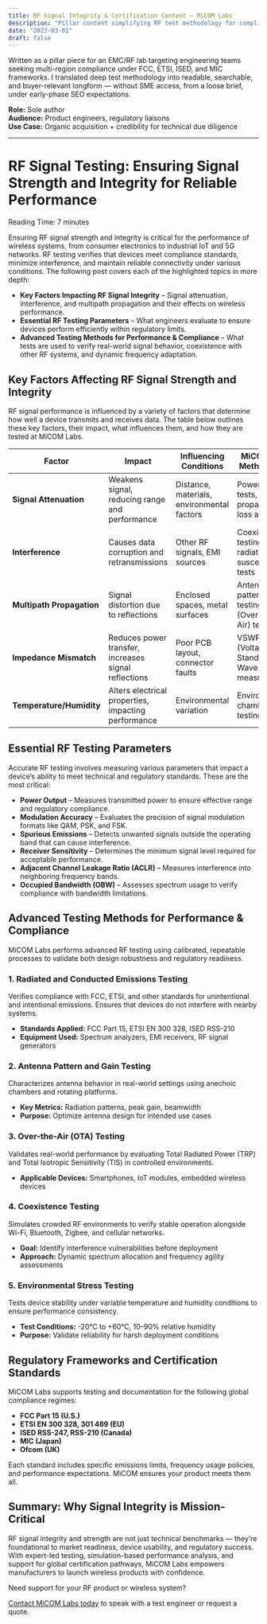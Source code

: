```yaml
---
title: RF Signal Integrity & Certification Content – MiCOM Labs
description: "Pillar content simplifying RF test methodology for compliance-focused engineers."
date: "2023-03-01"
draft: false
---
```


Written as a pillar piece for an EMC/RF lab targeting engineering teams seeking multi-region compliance under FCC, ETSI, ISED, and MIC frameworks. I translated deep test methodology into readable, searchable, and buyer-relevant longform — without SME access, from a loose brief, under early-phase SEO expectations.

**Role:** Sole author  
**Audience:** Product engineers, regulatory liaisons  
**Use Case:** Organic acquisition + credibility for technical due diligence

---

# RF Signal Testing: Ensuring Signal Strength and Integrity for Reliable Performance

Reading Time: 7 minutes

Ensuring RF signal strength and integrity is critical for the performance of wireless systems, from consumer electronics to industrial IoT and 5G networks. RF testing verifies that devices meet compliance standards, minimize interference, and maintain reliable connectivity under various conditions. The following post covers each of the highlighted topics in more depth:

- **Key Factors Impacting RF Signal Integrity** – Signal attenuation, interference, and multipath propagation and their effects on wireless performance.  
- **Essential RF Testing Parameters** – What engineers evaluate to ensure devices perform efficiently within regulatory limits.  
- **Advanced Testing Methods for Performance & Compliance** – What tests are used to verify real-world signal behavior, coexistence with other RF systems, and dynamic frequency adaptation.

## Key Factors Affecting RF Signal Strength and Integrity

RF signal performance is influenced by a variety of factors that determine how well a device transmits and receives data. The table below outlines these key factors, their impact, what influences them, and how they are tested at MiCOM Labs.

| Factor                | Impact                                                      | Influencing Conditions                        | MiCOM Test Methodology                            |
|-----------------------|-------------------------------------------------------------|------------------------------------------------|---------------------------------------------------|
| **Signal Attenuation** | Weakens signal, reducing range and performance             | Distance, materials, environmental factors     | Power output tests, propagation loss analysis     |
| **Interference**       | Causes data corruption and retransmissions                 | Other RF signals, EMI sources                  | Coexistence testing, radiated susceptibility tests|
| **Multipath Propagation** | Signal distortion due to reflections                    | Enclosed spaces, metal surfaces                | Antenna pattern testing, OTA (Over-the-Air) tests |
| **Impedance Mismatch** | Reduces power transfer, increases signal reflections       | Poor PCB layout, connector faults              | VSWR (Voltage Standing Wave Ratio) measurements   |
| **Temperature/Humidity** | Alters electrical properties, impacting performance      | Environmental variation                        | Environmental chamber testing                     |

## Essential RF Testing Parameters

Accurate RF testing involves measuring various parameters that impact a device’s ability to meet technical and regulatory standards. These are the most critical:

- **Power Output** – Measures transmitted power to ensure effective range and regulatory compliance.
- **Modulation Accuracy** – Evaluates the precision of signal modulation formats like QAM, PSK, and FSK.
- **Spurious Emissions** – Detects unwanted signals outside the operating band that can cause interference.
- **Receiver Sensitivity** – Determines the minimum signal level required for acceptable performance.
- **Adjacent Channel Leakage Ratio (ACLR)** – Measures interference into neighboring frequency bands.
- **Occupied Bandwidth (OBW)** – Assesses spectrum usage to verify compliance with bandwidth limitations.

## Advanced Testing Methods for Performance & Compliance

MiCOM Labs performs advanced RF testing using calibrated, repeatable processes to validate both design robustness and regulatory readiness.

### 1. Radiated and Conducted Emissions Testing

Verifies compliance with FCC, ETSI, and other standards for unintentional and intentional emissions. Ensures that devices do not interfere with nearby systems.

- **Standards Applied:** FCC Part 15, ETSI EN 300 328, ISED RSS-210
- **Equipment Used:** Spectrum analyzers, EMI receivers, RF signal generators

### 2. Antenna Pattern and Gain Testing

Characterizes antenna behavior in real-world settings using anechoic chambers and rotating platforms.

- **Key Metrics:** Radiation patterns, peak gain, beamwidth
- **Purpose:** Optimize antenna design for intended use cases

### 3. Over-the-Air (OTA) Testing

Validates real-world performance by evaluating Total Radiated Power (TRP) and Total Isotropic Sensitivity (TIS) in controlled environments.

- **Applicable Devices:** Smartphones, IoT modules, embedded wireless devices

### 4. Coexistence Testing

Simulates crowded RF environments to verify stable operation alongside Wi-Fi, Bluetooth, Zigbee, and cellular networks.

- **Goal:** Identify interference vulnerabilities before deployment
- **Approach:** Dynamic spectrum allocation and frequency agility assessments

### 5. Environmental Stress Testing

Tests device stability under variable temperature and humidity conditions to ensure performance consistency.

- **Test Conditions:** -20°C to +60°C, 10–90% relative humidity
- **Purpose:** Validate reliability for harsh deployment conditions

## Regulatory Frameworks and Certification Standards

MiCOM Labs supports testing and documentation for the following global compliance regimes:

- **FCC Part 15 (U.S.)**
- **ETSI EN 300 328, 301 489 (EU)**
- **ISED RSS-247, RSS-210 (Canada)**
- **MIC (Japan)**
- **Ofcom (UK)**

Each standard includes specific emissions limits, frequency usage policies, and performance expectations. MiCOM ensures your product meets them all.

## Summary: Why Signal Integrity is Mission-Critical

RF signal integrity and strength are not just technical benchmarks — they’re foundational to market readiness, device usability, and regulatory success. With expert-led testing, simulation-based performance analysis, and support for global certification pathways, MiCOM Labs empowers manufacturers to launch wireless products with confidence.

Need support for your RF product or wireless system?

[Contact MiCOM Labs today](https://www.micomlabs.com/contact) to speak with a test engineer or request a quote.
